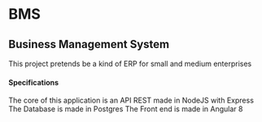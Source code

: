 # BMS

## Business Management System
This project pretends be a kind of ERP for small and medium enterprises

#### Specifications
The core of this application is an API REST made in NodeJS with Express 
The Database is made in Postgres
The Front end is made in Angular 8